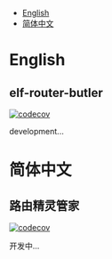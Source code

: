 - [English](#English)
- [简体中文](#简体中文)
# English
## elf-router-butler
[![codecov](https://codecov.io/gh/MoeCinnamo/elf-router-butler/graph/badge.svg?token=9ZAQ9OKF0Q)](https://codecov.io/gh/MoeCinnamo/elf-router-butler)

development...

# 简体中文
## 路由精灵管家
[![codecov](https://codecov.io/gh/MoeCinnamo/elf-router-butler/graph/badge.svg?token=9ZAQ9OKF0Q)](https://codecov.io/gh/MoeCinnamo/elf-router-butler)

开发中...